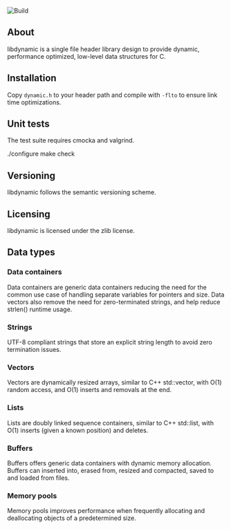 ![Build](https://github.com/fredrikwidlund/libdynamic/actions/workflows/c-cpp.yml/badge.svg)

## About

libdynamic is a single file header library design to provide dynamic, performance optimized, low-level data structures for C.

## Installation

Copy `dynamic.h` to your header path and compile with `-flto` to ensure link time optimizations.

## Unit tests

The test suite requires cmocka and valgrind.

./configure
make check

## Versioning

libdynamic follows the semantic versioning scheme.

## Licensing

libdynamic is licensed under the zlib license.

## Data types

### Data containers

Data containers are generic data containers reducing the need for the common use case of handling separate variables for pointers and size. Data vectors also remove the need for zero-terminated strings, and help reduce strlen() runtime usage.

### Strings

UTF-8 compliant strings that store an explicit string length to avoid zero termination issues.

### Vectors

Vectors are dynamically resized arrays, similar to C++ std::vector, with O(1) random access, and O(1) inserts and removals at the end.

### Lists

Lists are doubly linked sequence containers, similar to C++ std::list, with O(1) inserts (given a known position) and deletes.

### Buffers

Buffers offers generic data containers with dynamic memory allocation. Buffers can inserted into, erased from, resized and compacted, saved to and loaded from files.

### Memory pools

Memory pools improves performance when frequently allocating and deallocating objects of a predetermined size.

